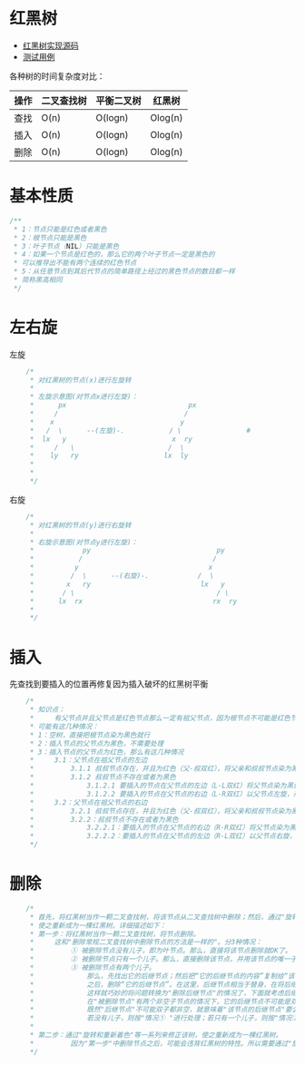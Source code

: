 # 红黑树
- [红黑树实现源码](../../../src/main/java/xyz/zzyitj/demo/datastructure/tree/RBTree.java)
- [测试用例](../../../src/test/java/xyz/zzyitj/demo/datastructure/tree/RBTreeTest.java)

各种树的时间复杂度对比：

| 操作 | 二叉查找树 | 平衡二叉树 | 红黑树 |
| ---- | -------- | -------- | ----- |
| 查找 | O(n) | O(logn) | Olog(n) |
| 插入 |	O(n) | O(logn) | Olog(n) |
| 删除 |	O(n) | O(logn) | Olog(n) |

# 基本性质
```java
/**
 * 1：节点只能是红色或者黑色
 * 2：根节点只能是黑色
 * 3：叶子节点（NIL）只能是黑色
 * 4：如果一个节点是红色的，那么它的两个叶子节点一定是黑色的
 * 可以推导出不能有两个连续的红色节点
 * 5：从任意节点到其后代节点的简单路径上经过的黑色节点的数目都一样
 * 简称黑高相同
 */
```
# 左右旋
左旋
```java
    /*
     * 对红黑树的节点(x)进行左旋转
     *
     * 左旋示意图(对节点x进行左旋)：
     *      px                              px
     *     /                               /
     *    x                               y
     *   /  \      --(左旋)-.           / \                #
     *  lx   y                          x  ry
     *     /   \                       /  \
     *    ly   ry                     lx  ly
     *
     *
     */
```
右旋
```java
    /*
     * 对红黑树的节点(y)进行右旋转
     *
     * 右旋示意图(对节点y进行左旋)：
     *            py                               py
     *           /                                /
     *          y                                x
     *         /  \      --(右旋)-.            /  \                     #
     *        x   ry                           lx   y
     *       / \                                   / \                   #
     *      lx  rx                                rx  ry
     *
     */
```

# 插入
先查找到要插入的位置再修复因为插入破坏的红黑树平衡
```java
    /*
     * 知识点：
     *     有父节点并且父节点是红色节点那么一定有祖父节点，因为根节点不可能是红色节点。
     * 可能有这几种情况：
     * 1：空树，直接把根节点染为黑色就行
     * 2：插入节点的父节点为黑色，不需要处理
     * 3：插入节点的父节点为红色，那么有这几种情况
     *     3.1：父节点在祖父节点的左边
     *         3.1.1 叔叔节点存在，并且为红色（父-叔双红），将父亲和叔叔节点染为黑色，将祖父节点染为红色，再把祖父节点当做当前节点递归
     *         3.1.2 叔叔节点不存在或者为黑色
     *             3.1.2.1 要插入的节点在父节点的左边（L-L双红）将父节点染为黑色，将祖父节点染为红色，以祖父节点右旋
     *             3.1.2.2 要插入的节点在父节点的右边（L-R双红）以父节点左旋，形成L-L双红，再把父节点当做当前节点递归
     *     3.2：父节点在祖父节点的右边
     *         3.2.1 叔叔节点存在，并且为红色（父-叔双红），将父亲和叔叔节点染为黑色，将祖父节点染为红色，再把祖父节点当做当前节点递归
     *         3.2.2：叔叔节点不存在或者为黑色
     *             3.2.2.1：要插入的节点在父节点的右边（R-R双红）将父节点染为黑色，将祖父节点染为红色，以祖父节点左旋
     *             3.2.2.2：要插入的节点在父节点的左边（R-L双红）以父节点右旋，形成R-R双红，再把父节点当做当前节点递归
     */
```
# 删除
```java
    /*
     * 首先，将红黑树当作一颗二叉查找树，将该节点从二叉查找树中删除；然后，通过"旋转和重新着色"等一系列来修正该树，
     * 使之重新成为一棵红黑树。详细描述如下：
     * 第一步：将红黑树当作一颗二叉查找树，将节点删除。
     *     这和"删除常规二叉查找树中删除节点的方法是一样的"。分3种情况：
     *         ① 被删除节点没有儿子，即为叶节点。那么，直接将该节点删除就OK了。
     *         ② 被删除节点只有一个儿子。那么，直接删除该节点，并用该节点的唯一子节点顶替它的位置。
     *         ③ 被删除节点有两个儿子。
     *             那么，先找出它的后继节点；然后把“它的后继节点的内容”复制给“该节点的内容”；
     *             之后，删除“它的后继节点”。在这里，后继节点相当于替身，在将后继节点的内容复制给"被删除节点"之后，再将后继节点删除。
     *             这样就巧妙的将问题转换为"删除后继节点"的情况了，下面就考虑后继节点。
     *             在"被删除节点"有两个非空子节点的情况下，它的后继节点不可能是双子非空。
     *             既然"后继节点"不可能双子都非空，就意味着"该节点的后继节点"要么没有儿子，要么只有一个儿子。
     *             若没有儿子，则按"情况① "进行处理；若只有一个儿子，则按"情况② "进行处理。
     *
     * 第二步：通过"旋转和重新着色"等一系列来修正该树，使之重新成为一棵红黑树。
     *         因为"第一步"中删除节点之后，可能会违背红黑树的特性。所以需要通过"旋转和重新着色"来修正该树，使之重新成为一棵红黑树。
     */
```